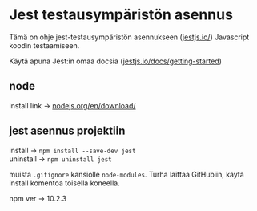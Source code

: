 # Jest testausympäristön asennus
Tämä on ohje jest-testausympäristön asennukseen ([jestjs.io/](https://jestjs.io/)) Javascript koodin testaamiseen.

Käytä apuna Jest:in omaa docsia ([jestjs.io/docs/getting-started](https://jestjs.io/docs/getting-started))


## node
install link -> [nodejs.org/en/download/](https://nodejs.org/en/download/)

## jest asennus projektiin
install -> `npm install --save-dev jest`  
uninstall -> `npm uninstall jest`

muista `.gitignore` kansiolle `node-modules`. Turha laittaa GitHubiin, käytä install komentoa toisella koneella.


npm ver -> 10.2.3